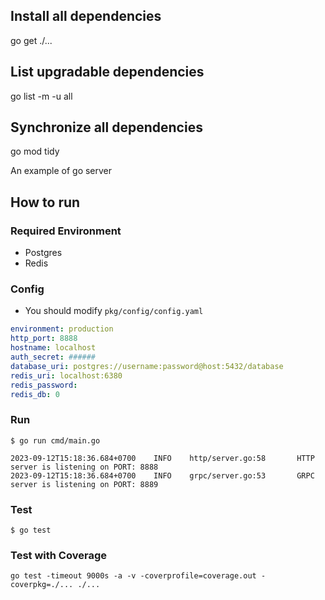## Install all dependencies
go get ./...

## List upgradable dependencies
go list -m -u all

## Synchronize all dependencies
go mod tidy

An example of go server

## How to run

### Required Environment

- Postgres
- Redis

### Config
- You should modify `pkg/config/config.yaml`

```yaml
environment: production
http_port: 8888
hostname: localhost
auth_secret: ######
database_uri: postgres://username:password@host:5432/database
redis_uri: localhost:6380
redis_password:
redis_db: 0
```

### Run
```shell script
$ go run cmd/main.go 
```
```
2023-09-12T15:18:36.684+0700    INFO    http/server.go:58       HTTP server is listening on PORT: 8888
2023-09-12T15:18:36.684+0700    INFO    grpc/server.go:53       GRPC server is listening on PORT: 8889
```

### Test
```shell script
$ go test
```

### Test with Coverage
```shell script
go test -timeout 9000s -a -v -coverprofile=coverage.out -coverpkg=./... ./...
```